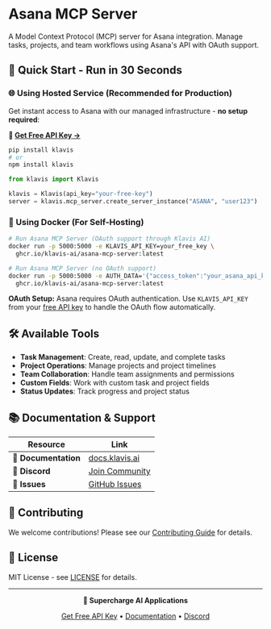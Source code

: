 # Asana MCP Server

A Model Context Protocol (MCP) server for Asana integration. Manage tasks, projects, and team workflows using Asana's API with OAuth support.

## 🚀 Quick Start - Run in 30 Seconds

### 🌐 Using Hosted Service (Recommended for Production)

Get instant access to Asana with our managed infrastructure - **no setup required**:

**🔗 [Get Free API Key →](https://www.klavis.ai/home/api-keys)**

```bash
pip install klavis
# or
npm install klavis
```

```python
from klavis import Klavis

klavis = Klavis(api_key="your-free-key")
server = klavis.mcp_server.create_server_instance("ASANA", "user123")
```

### 🐳 Using Docker (For Self-Hosting)

```bash
# Run Asana MCP Server (OAuth support through Klavis AI)
docker run -p 5000:5000 -e KLAVIS_API_KEY=your_free_key \
  ghcr.io/klavis-ai/asana-mcp-server:latest

# Run Asana MCP Server (no OAuth support)
docker run -p 5000:5000 -e AUTH_DATA='{"access_token":"your_asana_api_key_here"}' \
  ghcr.io/klavis-ai/asana-mcp-server:latest
```

**OAuth Setup:** Asana requires OAuth authentication. Use `KLAVIS_API_KEY` from your [free API key](https://www.klavis.ai/home/api-keys) to handle the OAuth flow automatically.

## 🛠️ Available Tools

- **Task Management**: Create, read, update, and complete tasks
- **Project Operations**: Manage projects and project timelines
- **Team Collaboration**: Handle team assignments and permissions
- **Custom Fields**: Work with custom task and project fields
- **Status Updates**: Track progress and project status

## 📚 Documentation & Support

| Resource | Link |
|----------|------|
| **📖 Documentation** | [docs.klavis.ai](https://docs.klavis.ai) |
| **💬 Discord** | [Join Community](https://discord.gg/p7TuTEcssn) |
| **🐛 Issues** | [GitHub Issues](https://github.com/klavis-ai/klavis/issues) |

## 🤝 Contributing

We welcome contributions! Please see our [Contributing Guide](../../CONTRIBUTING.md) for details.

## 📜 License

MIT License - see [LICENSE](../../LICENSE) for details.

---

<div align="center">
  <p><strong>🚀 Supercharge AI Applications </strong></p>
  <p>
    <a href="https://www.klavis.ai">Get Free API Key</a> •
    <a href="https://docs.klavis.ai">Documentation</a> •
    <a href="https://discord.gg/p7TuTEcssn">Discord</a>
  </p>
</div>